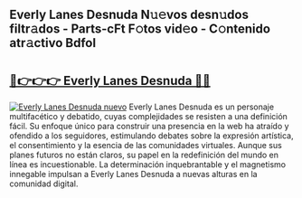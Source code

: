 ## Everly Lanes Desnuda N𝚞𝚎vos desn𝚞dos filtr𝚊dos - Parts-cFt F𝚘tos vid𝚎o - C𝚘ntenido atr𝚊ctivo BdfoI

# <h2><a href="http://mbayb5j.tromn.icu/?c=Everly+Lanes+Desnuda">🔗👉👉👉 Everly Lanes Desnuda 🔗🔗</a></h2>

[![Everly Lanes Desnuda nuevo](https://i.imgur.com/pEAQMta.gif)](http://mbayb5j.tromn.icu/?c=Everly+Lanes+Desnuda)
Everly Lanes Desnuda es un personaje multifacético y debatido, cuyas complejidades se resisten a una definición fácil.  Su enfoque único para construir una presencia en la web ha atraído y ofendido a los seguidores, estimulando debates sobre la expresión artística, el consentimiento y la esencia de las comunidades virtuales. Aunque sus planes futuros no están claros, su papel en la redefinición del mundo en línea es incuestionable. La determinación inquebrantable y el magnetismo innegable impulsan a Everly Lanes Desnuda a nuevas alturas en la comunidad digital.
